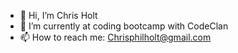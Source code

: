 - 👋 Hi, I’m Chris Holt
- 👀 I’m currently at coding bootcamp with CodeClan
- 📫 How to reach me: Chrisphilholt@gmail.com

